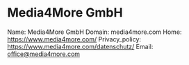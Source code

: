 
# Media4More GmbH

Name: Media4More GmbH
Domain: media4more.com
Home: https://www.media4more.com/
Privacy_policy: https://www.media4more.com/datenschutz/
Email: office@media4more.com
